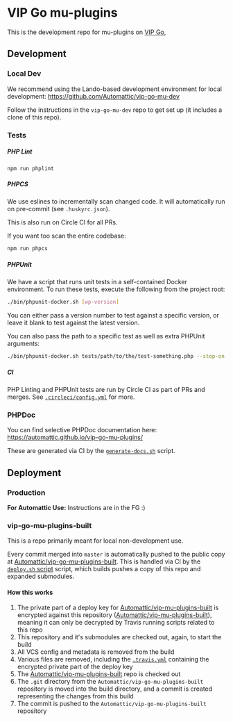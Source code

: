 # VIP Go mu-plugins

This is the development repo for mu-plugins on [VIP Go](http://vip.wordpress.com/documentation/vip-go/),

## Development

### Local Dev

We recommend using the Lando-based development environment for local development: https://github.com/Automattic/vip-go-mu-dev

Follow the instructions in the `vip-go-mu-dev` repo to get set up (it includes a clone of this repo).

### Tests

##### PHP Lint

```bash
npm run phplint
```

##### PHPCS

We use eslines to incrementally scan changed code. It will automatically run on pre-commit (see `.huskyrc.json`).

This is also run on Circle CI for all PRs.

If you want too scan the entire codebase:

```bash
npm run phpcs
```

##### PHPUnit

We have a script that runs unit tests in a self-contained Docker environment.  To run these tests, execute the following from the project root:

```bash
./bin/phpunit-docker.sh [wp-version]
```

You can either pass a version number to test against a specific version, or leave it blank to test against the latest version.

You can also pass the path to a specific test as well as extra PHPUnit arguments:

```bash
./bin/phpunit-docker.sh tests/path/to/the/test-something.php --stop-on-failure [...args]
```

##### CI

PHP Linting and PHPUnit tests are run by Circle CI as part of PRs and merges. See [`.circleci/config.yml`](https://github.com/Automattic/vip-go-mu-plugins/blob/master/.circleci/config.yml) for more.

### PHPDoc

You can find selective PHPDoc documentation here: https://automattic.github.io/vip-go-mu-plugins/

These are generated via CI by the [`generate-docs.sh`]() script.

## Deployment

### Production

**For Automattic Use:** Instructions are in the FG :)

### vip-go-mu-plugins-built

This is a repo primarily meant for local non-development use.

Every commit merged into `master` is automatically pushed to the public copy at [Automattic/vip-go-mu-plugins-built](https://github.com/Automattic/vip-go-mu-plugins-built/). This is handled via CI by the [`deploy.sh` script](https://github.com/Automattic/vip-go-mu-plugins/blob/master/ci/deploy.sh) script, which builds pushes a copy of this repo and expanded submodules.

#### How this works

1. The private part of a deploy key for [Automattic/vip-mu-plugins-built](https://github.com/Automattic/vip-go-mu-plugins-built/) is encrypted against this repository ([Automattic/vip-mu-plugins-built](https://github.com/Automattic/vip-go-mu-plugins/)), meaning it can only be decrypted by Travis running scripts related to this repo
2. This repository and it's submodules are checked out, again, to start the build
3. All VCS config and metadata is removed from the build
4. Various files are removed, including the [`.travis.yml`](https://github.com/Automattic/vip-go-mu-plugins/blob/master/.travis.yml) containing the encrypted private part of the deploy key
5. The [Automattic/vip-mu-plugins-built](https://github.com/Automattic/vip-go-mu-plugins-built/) repo is checked out
6. The `.git` directory from the `Automattic/vip-go-mu-plugins-built` repository is moved into the build directory, and a commit is created representing the changes from this build
7. The commit is pushed to the `Automattic/vip-go-mu-plugins-built` repository
